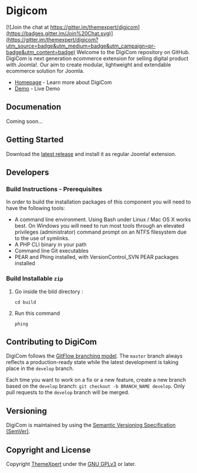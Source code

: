 # Digicom

[![Join the chat at https://gitter.im/themexpert/digicom](https://badges.gitter.im/Join%20Chat.svg)](https://gitter.im/themexpert/digicom?utm_source=badge&utm_medium=badge&utm_campaign=pr-badge&utm_content=badge)
Welcome to the DigiCom repository on GitHub. DigiCom is next generation ecommerce extension for selling digital product with Joomla!. Our aim to create modular, lightweight and extendable ecommerce solution for Joomla.

* [Homepage](http://www.themexpert.com/digicom) - Learn more about DigiCom
* [Demo](http://digicom.themexpert.com) - Live Demo

## Documenation
Coming soon...

## Getting Started
Download the [latest release](http://www.themexpert.com/digicom) and install it as regular Joomla! extension.

## Developers

### Build Instructions - Prerequisites

In order to build the installation packages of this component you will need to have the following tools:

* A command line environment. Using Bash under Linux / Mac OS X works best. On Windows you will need to run most tools through an elevated privileges (administrator) command prompt on an NTFS filesystem due to the use of symlinks.
* A PHP CLI binary in your path
* Command line Git executables
* PEAR and Phing installed, with VersionControl_SVN PEAR packages installed

### Build Installable `zip` 

1. Go inside the bild directory :

	```
	cd build
	```
2. Run this command

	```
	phing
	```

## Contributing to DigiCom

DigiCom follows the [GitFlow branching model](http://nvie.com/posts/a-successful-git-branching-model). The ```master``` branch always reflects a production-ready state while the latest development is taking place in the ```develop``` branch.

Each time you want to work on a fix or a new feature, create a new branch based on the ```develop``` branch: ```git checkout -b BRANCH_NAME develop```. Only pull requests to the ```develop``` branch will be merged.

## Versioning

DigiCom is maintained by using the [Semantic Versioning Specification (SemVer)](http://semver.org).

## Copyright and License

Copyright [ThemeXpert](http://www.themexpert.com) under the [GNU GPLv3](http://www.gnu.org/licenses/gpl.html) or later.
